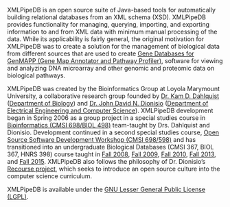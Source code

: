 XMLPipeDB is an open source suite of Java-based tools for automatically building relational databases from an XML schema (XSD). XMLPipeDB provides functionality for managing, querying, importing, and exporting information to and from XML data with minimum manual processing of the data. While its applicability is fairly general, the original motivation for XMLPipeDB was to create a solution for the management of biological data from different sources that are used to create [Gene Databases for GenMAPP (Gene Map Annotator and Pathway Profiler)](http://www.genmapp.org/), software for viewing and analyzing DNA microarray and other genomic and proteomic data on biological pathways.

XMLPipeDB was created by the Bioinformatics Group at Loyola Marymount University, a collaborative research group founded by [Dr. Kam D. Dahlquist](http://myweb.lmu.edu/kdahlqui/) ([Department of Biology](http://cse.lmu.edu/department/biology/)) and [Dr. John David N. Dionisio](http://myweb.lmu.edu/dondi/) ([Department of Electrical Engineering and Computer Science](http://cse.lmu.edu/department/electricalengineeringandcomputerscience/)). XMLPipeDB development began in Spring 2006 as a group project in a special studies course in [Bioinformatics (CMSI 698/BIOL 498)](http://myweb.lmu.edu/dondi/spring2006/cmsi698/) team-taught by Drs. Dahlquist and Dionisio. Development continued in a second special studies course, [Open Source Software Development Workshop (CMSI 698/598)](http://myweb.lmu.edu/dondi/summer2006-1/cmsi698/) and has transitioned into an undergraduate Biological Databases (CMSI 367, BIOL 367, HNRS 398) course taught in [Fall 2008](http://myweb.lmu.edu/dondi/fall2008/cmsi398/), [Fall 2009](http://myweb.lmu.edu/dondi/fall2009/cmsi398/), [Fall 2010](http://myweb.lmu.edu/dondi/fall2010/cmsi367/), [Fall 2013](https://xmlpipedb.cs.lmu.edu/biodb/fall2013/index.php/Main_Page), and [Fall 2015](https://xmlpipedb.cs.lmu.edu/biodb/fall2015/index.php/Main_Page). XMLPipeDB also follows the philosophy of Dr. Dionisio’s [Recourse project](http://dl.acm.org/citation.cfm?id=1272848.1272888), which seeks to introduce an open source culture into the computer science curriculum.

XMLPipeDB is available under the [GNU Lesser General Public License (LGPL)](http://www.gnu.org/licenses/lgpl.html).

